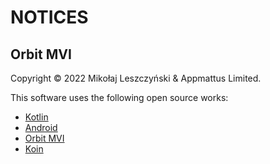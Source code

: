 # NOTICES

## Orbit MVI

Copyright &copy; 2022 Mikołaj Leszczyński & Appmattus Limited.

This software uses the following open source works:

- [Kotlin](https://github.com/JetBrains/kotlin/)
- [Android](https://developer.android.com/)
- [Orbit MVI](https://github.com/orbit-mvi/orbit-mvi/)
- [Koin](https://insert-koin.io/)
